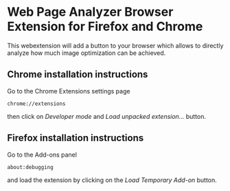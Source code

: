 # Web Page Analyzer Browser Extension for Firefox and Chrome

This webextension will add a button to your browser which allows to directly
analyze how much image optimization can be achieved.

## Chrome installation instructions

Go to the Chrome Extensions settings page 

```chrome://extensions```

then click on _Developer mode_ and _Load unpacked extension..._ button.

## Firefox installation instructions

Go to the Add-ons panel 

```about:debugging```

and load the extension by clicking on the _Load Temporary Add-on_ button.
